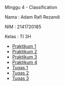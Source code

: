 Minggu 4 - Classification

Nama : Adam Rafi Rezandi

NIM : 2141720185

Kelas : TI 3H

- [Praktikum 1](praktikum1.ipynb)
- [Praktikum 2](praktikum2.ipynb)
- [Praktikum 3](praktikum3.ipynb)
- [Praktikum 4](praktikum4.ipynb)
- [Tugas 1](tugas1.ipynb)
- [Tugas 2](tugas2.ipynb)
- [Tugas 3](tugas3.ipynb)
